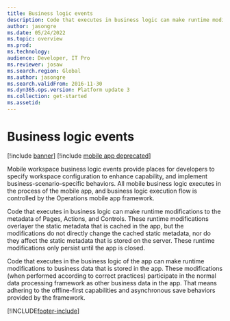 ```yaml
---
title: Business logic events
description: Code that executes in business logic can make runtime modifications to the metadata of Pages, Actions, and Controls.
author: jasongre
ms.date: 05/24/2022
ms.topic: overview
ms.prod: 
ms.technology: 
audience: Developer, IT Pro
ms.reviewer: josaw
ms.search.region: Global
ms.author: jasongre
ms.search.validFrom: 2016-11-30
ms.dyn365.ops.version: Platform update 3
ms.collection: get-started
ms.assetid: 
---
```


# Business logic events

[!include [banner](../../includes/banner.md)]
[!include [mobile app deprecated](../../includes/mobile-app-deprecation-banner.md)]

Mobile workspace business logic events provide places for developers to specify workspace configuration to enhance capability, and implement business-scenario-specific behaviors. All mobile business logic executes in the process of the mobile app, and business logic execution flow is controlled by the Operations mobile app framework. 

Code that executes in business logic can make runtime modifications to the metadata of Pages, Actions, and Controls. These runtime modifications overlayer the static metadata that is cached in the app, but the modifications do not directly change the cached static metadata, nor do they affect the static metadata that is stored on the server. These runtime modifications only persist until the app is closed. 

Code that executes in the business logic of the app can make runtime modifications to business data that is stored in the app. These modifications (when performed according to correct practices) participate in the normal data processing framework as other business data in the app. That means adhering to the offline-first capabilities and asynchronous save behaviors provided by the framework.



[!INCLUDE[footer-include](../../../../includes/footer-banner.md)]
